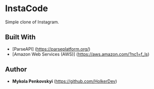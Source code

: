 # InstaCode
Simple clone of Instagram.

## Built With
* [ParseAPI] (https://parseplatform.org/)
* [Amazon Web Services (AWS)] (https://aws.amazon.com/?nc1=f_ls)

## Author 
* **Mykola Penkovskyi** (https://github.com/HolkerDev)
